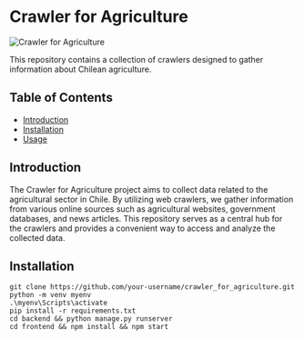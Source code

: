# Crawler for Agriculture

![Crawler for Agriculture](https://example.com/path/to/image.png)

This repository contains a collection of crawlers designed to gather information about Chilean agriculture.

## Table of Contents

- [Introduction](#introduction)
- [Installation](#installation)
- [Usage](#usage)

## Introduction

The Crawler for Agriculture project aims to collect data related to the agricultural sector in Chile. By utilizing web crawlers, we gather information from various online sources such as agricultural websites, government databases, and news articles. This repository serves as a central hub for the crawlers and provides a convenient way to access and analyze the collected data.

## Installation
   ```
   git clone https://github.com/your-username/crawler_for_agriculture.git
   python -m venv myenv
   .\myenv\Scripts\activate
   pip install -r requirements.txt
   cd backend && python manage.py runserver
   cd frontend && npm install && npm start
   ```
